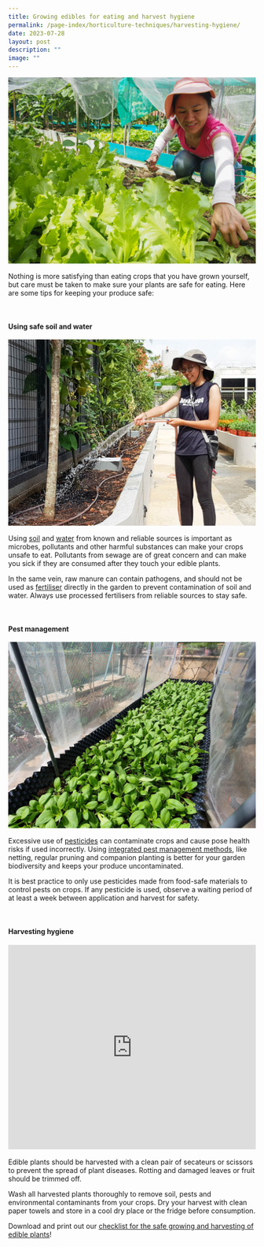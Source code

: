 ```yaml
---
title: Growing edibles for eating and harvest hygiene
permalink: /page-index/horticulture-techniques/harvesting-hygiene/
date: 2023-07-28
layout: post
description: ""
image: ""
---
```

<section>
	<img title="Edible plants being harvested by a Community Gardener. Photo by Jacqueline Chua." src="/images/Gardeners/Harvesting%20(3).jpg">
	<p>Nothing is more satisfying than eating crops that you have grown yourself, but care must be taken to make sure your plants are safe for eating. Here are some tips for keeping your produce safe:</p>
	<br>
</section>

<section>
	<h4>Using safe soil and water</h4>
	<img title="A Community Gardener watering her plants. Photo by NParks." src="/images/Gardeners/Kampung%20Admiralty%20(4).jpg">
	<p>Using <a href="/page-index/horticulture-techniques/soil/">soil</a> and <a href="/page-index/horticulture-techniques/watering/">water</a> from known and reliable sources is important as microbes, pollutants and other harmful substances can make your crops unsafe to eat. Pollutants from sewage are of great concern and can make you sick if they are consumed after they touch your edible plants. </p>
	<p>In the same vein, raw manure can contain pathogens, and should not be used as <a href="/page-index/horticulture-techniques/fertilising/">fertiliser</a> directly in the garden to prevent contamination of soil and water. Always use processed fertilisers from reliable sources to stay safe.</p>
	<br>
</section>

<section>
	<h4>Pest management</h4>
	<img title="Crops protected with netting. Photo by Jacqueline Chua." src="/images/Hardscapes/Netting%20(1).jpg">
	<p>Excessive use of <a href="/page-index/horticulture-techniques/pest-control/#chemical_control">pesticides</a> can contaminate crops and cause pose health risks if used incorrectly. Using <a href="/page-index/horticulture-techniques/ipm/">integrated pest management methods</a>, like netting, regular pruning and companion planting is better for your garden biodiversity and keeps your produce uncontaminated.</p>
	<p>It is best practice to only use pesticides made from food-safe materials to control pests on crops. If any pesticide is used, observe a waiting period of at least a week between application and harvest for safety.</p>
	<br>
</section>

<section>
	<h4>Harvesting hygiene</h4>
	<iframe width="100%" height="415" src="https://www.youtube.com/embed/f_Uoug7ZSeg?start=154" title="YouTube video player" frameborder="0" allow="accelerometer; autoplay; clipboard-write; encrypted-media; gyroscope; picture-in-picture; web-share" allowfullscreen=""></iframe><br>
	<p>Edible plants should be harvested with a clean pair of secateurs or scissors to prevent the spread of plant diseases. Rotting and damaged leaves or fruit should be trimmed off.</p>
	<p>Wash all harvested plants thoroughly to remove soil, pests and environmental contaminants from your crops. Dry your harvest with clean paper towels and store in a cool dry place or the fridge before consumption.</p>
	<p> Download and print out our <a href="/files/good%20food%20safety%20practices%20when%20growing%20edibles%20poster.pdf">checklist for the safe growing and harvesting of edible plants</a>!</p>
	<br>
</section>